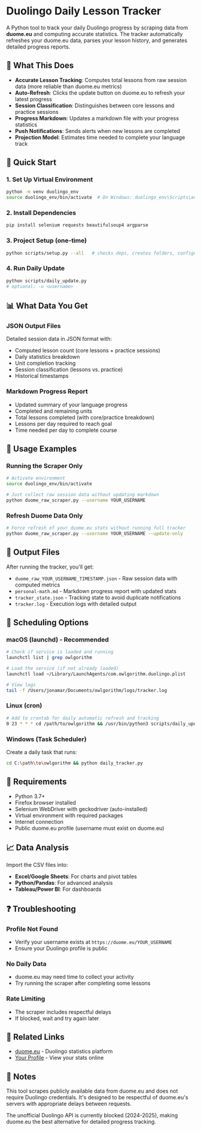 # Duolingo Daily Lesson Tracker

A Python tool to track your daily Duolingo progress by scraping data from **duome.eu** and computing accurate statistics. The tracker automatically refreshes your duome.eu data, parses your lesson history, and generates detailed progress reports.

## 🎯 What This Does

- **Accurate Lesson Tracking**: Computes total lessons from raw session data (more reliable than duome.eu metrics)
- **Auto-Refresh**: Clicks the update button on duome.eu to refresh your latest progress
- **Session Classification**: Distinguishes between core lessons and practice sessions
- **Progress Markdown**: Updates a markdown file with your progress statistics
- **Push Notifications**: Sends alerts when new lessons are completed
- **Projection Model**: Estimates time needed to complete your language track

## 🚀 Quick Start

### 1. Set Up Virtual Environment
```bash
python -m venv duolingo_env
source duolingo_env/bin/activate  # On Windows: duolingo_env\Scripts\activate
```

### 2. Install Dependencies
```bash
pip install selenium requests beautifulsoup4 argparse
```

### 3. Project Setup (one-time)
```bash
python scripts/setup.py --all   # checks deps, creates folders, configures notifications
```

### 4. Run Daily Update
```bash
python scripts/daily_update.py
# optional: -u <username>
```

## 📊 What Data You Get

### JSON Output Files
Detailed session data in JSON format with:
- Computed lesson count (core lessons + practice sessions)
- Daily statistics breakdown
- Unit completion tracking
- Session classification (lessons vs. practice)
- Historical timestamps

### Markdown Progress Report
- Updated summary of your language progress
- Completed and remaining units
- Total lessons completed (with core/practice breakdown)
- Lessons per day required to reach goal
- Time needed per day to complete course

## 🔧 Usage Examples

### Running the Scraper Only
```bash
# Activate environment
source duolingo_env/bin/activate

# Just collect raw session data without updating markdown
python duome_raw_scraper.py --username YOUR_USERNAME
```

### Refresh Duome Data Only
```bash
# Force refresh of your duome.eu stats without running full tracker
python duome_raw_scraper.py --username YOUR_USERNAME --update-only
```

## 📁 Output Files

After running the tracker, you'll get:
- `duome_raw_YOUR_USERNAME_TIMESTAMP.json` - Raw session data with computed metrics
- `personal-math.md` - Markdown progress report with updated stats
- `tracker_state.json` - Tracking state to avoid duplicate notifications
- `tracker.log` - Execution logs with detailed output

## 🔁 Scheduling Options

### macOS (launchd) - Recommended
```bash
# Check if service is loaded and running
launchctl list | grep owlgorithm

# Load the service (if not already loaded)
launchctl load ~/Library/LaunchAgents/com.owlgorithm.duolingo.plist

# View logs
tail -f /Users/jonamar/Documents/owlgorithm/logs/tracker.log
```

### Linux (cron)
```bash
# Add to crontab for daily automatic refresh and tracking
0 23 * * * cd /path/to/owlgorithm && /usr/bin/python3 scripts/daily_update.py
```

### Windows (Task Scheduler)
Create a daily task that runs:
```bash
cd C:\path\to\owlgorithm && python daily_tracker.py
```

## 🔧️ Requirements

- Python 3.7+
- Firefox browser installed
- Selenium WebDriver with geckodriver (auto-installed)
- Virtual environment with required packages
- Internet connection
- Public duome.eu profile (username must exist on duome.eu)

## 📈 Data Analysis

Import the CSV files into:
- **Excel/Google Sheets**: For charts and pivot tables
- **Python/Pandas**: For advanced analysis
- **Tableau/Power BI**: For dashboards

## ❓ Troubleshooting

### Profile Not Found
- Verify your username exists at `https://duome.eu/YOUR_USERNAME`
- Ensure your Duolingo profile is public

### No Daily Data
- duome.eu may need time to collect your activity
- Try running the scraper after completing some lessons

### Rate Limiting
- The scraper includes respectful delays
- If blocked, wait and try again later

## 🔗 Related Links

- [duome.eu](https://duome.eu) - Duolingo statistics platform
- [Your Profile](https://duome.eu/jonamar) - View your stats online

## 📝 Notes

This tool scrapes publicly available data from duome.eu and does not require Duolingo credentials. It's designed to be respectful of duome.eu's servers with appropriate delays between requests.

The unofficial Duolingo API is currently blocked (2024-2025), making duome.eu the best alternative for detailed progress tracking. 